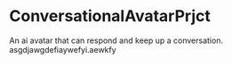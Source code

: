 # ConversationalAvatarPrjct
An ai avatar that can respond and keep up a conversation.
asgdjawgdefiaywefyi.aewkfy